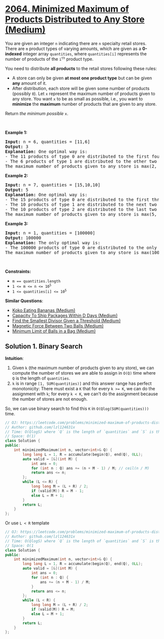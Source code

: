 # [2064. Minimized Maximum of Products Distributed to Any Store (Medium)](https://leetcode.com/problems/minimized-maximum-of-products-distributed-to-any-store/)

<p>You are given an integer <code>n</code> indicating there are <code>n</code> specialty retail stores. There are <code>m</code> product types of varying amounts, which are given as a <strong>0-indexed</strong> integer array <code>quantities</code>, where <code>quantities[i]</code> represents the number of products of the <code>i<sup>th</sup></code> product type.</p>

<p>You need to distribute <strong>all products</strong> to the retail stores following these rules:</p>

<ul>
	<li>A store can only be given <strong>at most one product type</strong> but can be given <strong>any</strong> amount of it.</li>
	<li>After distribution, each store will be given some number of products (possibly <code>0</code>). Let <code>x</code> represent the maximum number of products given to any store. You want <code>x</code> to be as small as possible, i.e., you want to <strong>minimize</strong> the <strong>maximum</strong> number of products that are given to any store.</li>
</ul>

<p>Return <em>the minimum possible</em> <code>x</code>.</p>

<p>&nbsp;</p>
<p><strong>Example 1:</strong></p>

<pre><strong>Input:</strong> n = 6, quantities = [11,6]
<strong>Output:</strong> 3
<strong>Explanation:</strong> One optimal way is:
- The 11 products of type 0 are distributed to the first four stores in these amounts: 2, 3, 3, 3
- The 6 products of type 1 are distributed to the other two stores in these amounts: 3, 3
The maximum number of products given to any store is max(2, 3, 3, 3, 3, 3) = 3.
</pre>

<p><strong>Example 2:</strong></p>

<pre><strong>Input:</strong> n = 7, quantities = [15,10,10]
<strong>Output:</strong> 5
<strong>Explanation:</strong> One optimal way is:
- The 15 products of type 0 are distributed to the first three stores in these amounts: 5, 5, 5
- The 10 products of type 1 are distributed to the next two stores in these amounts: 5, 5
- The 10 products of type 2 are distributed to the last two stores in these amounts: 5, 5
The maximum number of products given to any store is max(5, 5, 5, 5, 5, 5, 5) = 5.
</pre>

<p><strong>Example 3:</strong></p>

<pre><strong>Input:</strong> n = 1, quantities = [100000]
<strong>Output:</strong> 100000
<strong>Explanation:</strong> The only optimal way is:
- The 100000 products of type 0 are distributed to the only store.
The maximum number of products given to any store is max(100000) = 100000.
</pre>

<p>&nbsp;</p>
<p><strong>Constraints:</strong></p>

<ul>
	<li><code>m == quantities.length</code></li>
	<li><code>1 &lt;= m &lt;= n &lt;= 10<sup>5</sup></code></li>
	<li><code>1 &lt;= quantities[i] &lt;= 10<sup>5</sup></code></li>
</ul>


**Similar Questions**:
* [Koko Eating Bananas (Medium)](https://leetcode.com/problems/koko-eating-bananas/)
* [Capacity To Ship Packages Within D Days (Medium)](https://leetcode.com/problems/capacity-to-ship-packages-within-d-days/)
* [Find the Smallest Divisor Given a Threshold (Medium)](https://leetcode.com/problems/find-the-smallest-divisor-given-a-threshold/)
* [Magnetic Force Between Two Balls (Medium)](https://leetcode.com/problems/magnetic-force-between-two-balls/)
* [Minimum Limit of Balls in a Bag (Medium)](https://leetcode.com/problems/minimum-limit-of-balls-in-a-bag/)

## Solution 1. Binary Search

**Intuition**: 
1. Given `k` (the maximum number of products given to any store), we can compute the number of stores we are able to assign in `O(Q)` time where `Q` is the length of `quantities`.
2. `k` is in range `[1, SUM(quantities)]` and this answer range has perfect monotonicity: There must exist a `K` that for every `k >= K`, we can do the assignment with `k`; for every `k < K`, we can't do the assignment because the number of stores are not enough.

So, we can use binary search to find this `K` in `O(Qlog(SUM(quantities)))` time.

```cpp
// OJ: https://leetcode.com/problems/minimized-maximum-of-products-distributed-to-any-store/
// Author: github.com/lzl124631x
// Time: O(QlogS) where `Q` is the length of `quantities` and `S` is the sum of elements in `quantities`.
// Space: O(1)
class Solution {
public:
    int minimizedMaximum(int n, vector<int>& Q) {
        long long L = 1, R = accumulate(begin(Q), end(Q), 0LL);
        auto valid = [&](int M) {
            int ans = 0;
            for (int n : Q) ans += (n + M - 1) / M; // ceil(n / M)
            return ans <= n;
        };
        while (L <= R) {
            long long M = (L + R) / 2;
            if (valid(M)) R = M - 1;
            else L = M + 1;
        }
        return L;
    }
};
```

Or use `L < R` template

```cpp
// OJ: https://leetcode.com/problems/minimized-maximum-of-products-distributed-to-any-store/
// Author: github.com/lzl124631x
// Time: O(QlogS) where `Q` is the length of `quantities` and `S` is the sum of elements in `quantities`.
// Space: O(1
class Solution {
public:
    int minimizedMaximum(int n, vector<int>& Q) {
        long long L = 1, R = accumulate(begin(Q), end(Q), 0LL);
        auto valid = [&](int M) {
            int ans = 0;
            for (int n : Q) {
                ans += (n + M - 1) / M;
            }
            return ans <= n;
        };
        while (L < R) {
            long long M = (L + R) / 2;
            if (valid(M)) R = M;
            else L = M + 1;
        }
        return L;
    }
};
```